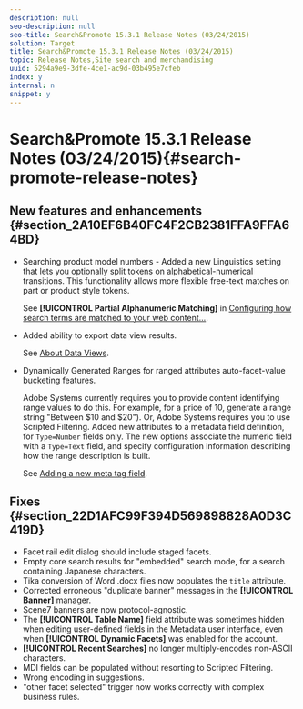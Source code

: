 ```yaml
---
description: null
seo-description: null
seo-title: Search&Promote 15.3.1 Release Notes (03/24/2015)
solution: Target
title: Search&Promote 15.3.1 Release Notes (03/24/2015)
topic: Release Notes,Site search and merchandising
uuid: 5294a9e9-3dfe-4ce1-ac9d-03b495e7cfeb
index: y
internal: n
snippet: y
---
```


# Search&Promote 15.3.1 Release Notes (03/24/2015){#search-promote-release-notes}

## New features and enhancements {#section_2A10EF6B40FC4F2CB2381FFA9FFA64BD}

* Searching product model numbers - Added a new Linguistics setting that lets you optionally split tokens on alphabetical-numerical transitions. This functionality allows more flexible free-text matches on part or product style tokens.

  See **[!UICONTROL Partial Alphanumeric Matching]** in [Configuring how search terms are matched to your web content...](../c-about-linguistics-menu/c-about-words-and-language.md#task_351A9144A51F4B41923BDBACDEF3B616). 

* Added ability to export data view results.

  See [About Data Views](../c-about-reports-menu/c-about-data-views.md#concept_DCA897D074464BC1861AA47B40CC86C3). 

* Dynamically Generated Ranges for ranged attributes auto-facet-value bucketing features.

  Adobe Systems currently requires you to provide content identifying range values to do this. For example, for a price of 10, generate a range string "Between $10 and $20"). Or, Adobe Systems requires you to use Scripted Filtering. Added new attributes to a metadata field definition, for `Type=Number` fields only. The new options associate the numeric field with a `Type=Text` field, and specify configuration information describing how the range description is built.

  See [Adding a new meta tag field](../c-about-settings-menu/c-about-metadata-menu.md#task_6DF188C0FC7F4831A4444CA9AFA615E5).

## Fixes {#section_22D1AFC99F394D569898828A0D3C419D}

* Facet rail edit dialog should include staged facets. 
* Empty core search results for "embedded" search mode, for a search containing Japanese characters. 
* Tika conversion of Word .docx files now populates the `title` attribute. 
* Corrected erroneous "duplicate banner" messages in the **[!UICONTROL Banner]** manager. 
* Scene7 banners are now protocol-agnostic. 
* The **[!UICONTROL Table Name]** field attribute was sometimes hidden when editing user-defined fields in the Metadata user interface, even when **[!UICONTROL Dynamic Facets]** was enabled for the account. 
* **[!UICONTROL Recent Searches]** no longer multiply-encodes non-ASCII characters. 
* MDI fields can be populated without resorting to Scripted Filtering. 
* Wrong encoding in suggestions. 
* "other facet selected" trigger now works correctly with complex business rules.

